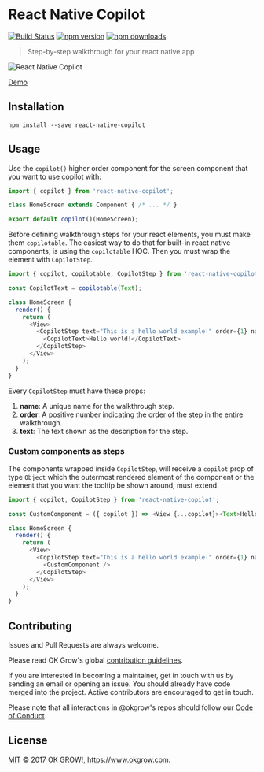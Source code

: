 # React Native Copilot

[![Build Status](https://semaphoreci.com/api/v1/okgrow/react-native-co-pilot/branches/master/shields_badge.svg)](https://semaphoreci.com/okgrow/react-native-joyride)
[![npm version](https://img.shields.io/npm/v/react-native-co-pilot.svg?style=flat-square)](https://www.npmjs.com/package/react-native-joyride)
[![npm downloads](https://img.shields.io/npm/dm/react-native-joyride.svg?style=flat-square)](https://www.npmjs.com/package/react-native-joyride)

> Step-by-step walkthrough for your react native app

![React Native Copilot](https://img11.hostingpics.net/pics/384088ezgif164977b0fa3.gif)

[Demo](https://expo.io/@mohebifar/copilot-example)

## Installation
```
npm install --save react-native-copilot
```

## Usage
Use the `copilot()` higher order component for the screen component that you want to use copilot with:

```js
import { copilot } from 'react-native-copilot';

class HomeScreen extends Component { /* ... */ }

export default copilot()(HomeScreen);
```

Before defining walkthrough steps for your react elements, you must make them `copilotable`. The easiest way to do that for built-in react native components, is using the `copilotable` HOC. Then you must wrap the element with `CopilotStep`.

```js
import { copilot, copilotable, CopilotStep } from 'react-native-copilot';

const CopilotText = copilotable(Text);

class HomeScreen {
  render() {
    return (
      <View>
        <CopilotStep text="This is a hello world example!" order={1} name="hello">
          <CopilotText>Hello world!</CopilotText>
        </CopilotStep>
      </View>
    );
  }
}
```

Every `CopilotStep` must have these props:

1. **name**: A unique name for the walkthrough step.
2. **order**: A positive number indicating the order of the step in the entire walkthrough.
3. **text**: The text shown as the description for the step.

### Custom components as steps
The components wrapped inside `CopilotStep`, will receive a `copilot` prop of type `Object` which the outermost rendered element of the component or the element that you want the tooltip be shown around, must extend.

```js
import { copilot, CopilotStep } from 'react-native-copilot';

const CustomComponent = ({ copilot }) => <View {...copilot}><Text>Hello world!</Text></View>;

class HomeScreen {
  render() {
    return (
      <View>
        <CopilotStep text="This is a hello world example!" order={1} name="hello">
          <CustomComponent />
        </CopilotStep>
      </View>
    );
  }
}
```

## Contributing
Issues and Pull Requests are always welcome.

Please read OK Grow's global [contribution guidelines](https://github.com/okgrow/guides/blob/master/open-source/contributing.md).

If you are interested in becoming a maintainer, get in touch with us by sending an email or opening an issue. You should already have code merged into the project. Active contributors are encouraged to get in touch.

Please note that all interactions in @okgrow's repos should follow our [Code of Conduct](https://github.com/okgrow/guides/blob/master/open-source/CODE_OF_CONDUCT.md).

## License

[MIT](LICENSE) © 2017 OK GROW!, https://www.okgrow.com.
